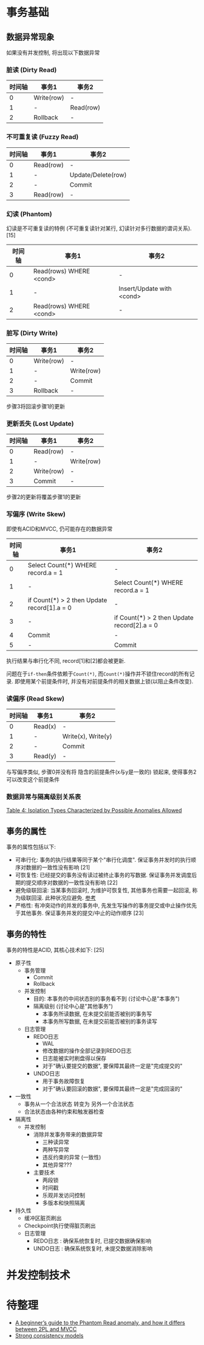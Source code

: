 # 事务基础

## 数据异常现象
如果没有并发控制, 将出现以下数据异常
### 脏读 (Dirty Read)

| 时间轴 | 事务1 | 事务2 |
| --- | --- | --- |
| 0  | Write(row)  | - |
| 1  | -  | Read(row) |
| 2  | Rollback  | - |

### 不可重复读 (Fuzzy Read)

| 时间轴 | 事务1 | 事务2 |
| --- | --- | --- |
| 0  | Read(row)  | - |
| 1  | -  | Update/Delete(row) |
| 2  | -  | Commit |
| 3  | Read(row)  | - |

### 幻读 (Phantom)

幻读是不可重复读的特例 (不可重复读针对某行, 幻读针对多行数据的谓词关系). \[15]

| 时间轴 | 事务1 | 事务2 |
| --- | --- | --- |
| 0  | Read(rows) WHERE \<cond\> | - |
| 1  | -  | Insert/Update with \<cond\> |
| 2  | Read(rows) WHERE \<cond\>  | - |

### 脏写 (Dirty Write)

| 时间轴 | 事务1 | 事务2 |
| --- | --- | --- |
| 0  | Write(row) | - |
| 1  | -  | Write(row) |
| 2  | -  | Commit |
| 3  | Rollback | - |

步骤3将回滚步骤1的更新

### 更新丢失 (Lost Update)

| 时间轴 | 事务1 | 事务2 |
| --- | --- | --- |
| 0  | Read(row) | - |
| 1  | -  | Write(row) |
| 2  | Write(row) | - |
| 3  | Commit | - |

步骤2的更新将覆盖步骤1的更新

### 写偏序 (Write Skew)

即使有ACID和MVCC, 仍可能存在的数据异常

| 时间轴 | 事务1 | 事务2 |
| --- | --- | --- |
| 0  | Select Count(*) WHERE record.a = 1| - |
| 1  | -  | Select Count(*) WHERE record.a = 1|
| 2  | if Count(*) > 2 then Update record\[1].a = 0 | - |
| 3  | - | if Count(*) > 2 then Update record\[2].a = 0 |
| 4  | Commit | - |
| 5  | - | Commit | 

执行结果与串行化不同, record\[1]和\[2]都会被更新.

问题在于`if-then`条件依赖于`Count(*)`, 而`Count(*)`操作并不锁住record的所有记录. 即使用某个前提条件时, 并没有对前提条件的相关数据上锁(以阻止条件改变).

### 读偏序 (Read Skew)

| 时间轴 | 事务1 | 事务2 |
| --- | --- | --- |
| 0  | Read(x) | - |
| 1  | -  | Write(x), Write(y) |
| 2  | -  | Commit |
| 3  | Read(y) | - |

与写偏序类似, 步骤0并没有将 隐含的前提条件(x与y是一致的) 锁起来, 使得事务2可以改变这个前提条件

### 数据异常与隔离级别关系表

[Table 4: Isolation Types Characterized by Possible Anomalies Allowed](https://www.microsoft.com/en-us/research/wp-content/uploads/2016/02/tr-95-51.pdf)

## 事务的属性

事务的属性包括以下: 
- 可串行化: 事务的执行结果等同于某个"串行化调度". 保证事务并发时的执行顺序对数据的一致性没有影响 \[21]
- 可恢复性: 已经提交的事务没有读过被终止事务的写数据. 保证事务并发调度后期的提交顺序对数据的一致性没有影响 \[22]
- 避免级联回滚: 当某事务回滚时, 为维护可恢复性, 其他事务也需要一起回滚, 称为级联回滚. 此种状况应避免. [参考](http://blog.163.com/li_hx/blog/static/183991413201610493233235)
- 严格性: 有冲突动作的并发的事务中, 先发生写操作的事务提交或中止操作优先于其他事务. 保证事务并发的提交/中止的动作顺序 \[23]

## 事务的特性

事务的特性是ACID, 其核心技术如下: \[25]

- 原子性
  - 事务管理
    - Commit
    - Rollback
  - 并发控制
    - 目的: 本事务的中间状态别的事务看不到 (讨论中心是"本事务")
    - 隔离级别 (讨论中心是"其他事务")
      - 本事务所读数据, 在未提交前能否被别的事务写
      - 本事务所写数据, 在未提交前能否被别的事务读写
  - 日志管理
    - REDO日志
      - WAL
      - 修改数据的操作全部记录到REDO日志
      - 日志能被实时刷盘得以保存
      - 对于"确认要提交的数据", 要保障其最终一定是"完成提交的"
    - UNDO日志
      - 用于事务故障恢复
      - 对于"确认要回滚的数据", 要保障其最终一定是"完成回滚的"
- 一致性
  - 事务从一个合法状态 转变为 另外一个合法状态
  - 合法状态由各种约束和触发器检查
- 隔离性
  - 并发控制
    - 消除并发事务带来的数据异常
      - 三种读异常
      - 两种写异常
      - 违反约束的异常 (一致性)
      - 其他异常???
    - 主要技术
      - 两段锁
      - 时间戳
      - 乐观并发访问控制
      - 多版本和快照隔离
- 持久性
  - 缓冲区脏页刷出
  - Checkpoint执行使得脏页刷出
  - 日志管理
    - REDO日志 : 确保系统恢复时, 已提交数据确保影响
    - UNDO日志 : 确保系统恢复时, 未提交数据消除影响
    
# 并发控制技术
  

# 待整理
* [A beginner’s guide to the Phantom Read anomaly, and how it differs between 2PL and MVCC](https://vladmihalcea.com/a-beginners-guide-to-the-phantom-read-anomaly-and-how-it-differs-between-2pl-and-mvcc/)
* [Strong consistency models](https://aphyr.com/posts/313-strong-consistency-models)
